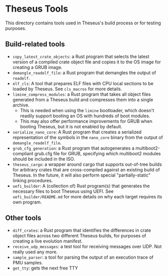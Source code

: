 # Theseus Tools

This directory contains tools used in Theseus's build process or for testing purposes. 

## Build-related tools
* `copy_latest_crate_objects`: a Rust program that selects the latest version of a compiled crate object file and copies it to the OS image for creating a GRUB image. 
* `demangle_readelf_file`: a Rust program that demangles the output of `readelf`.
* `elf_cls`: A tool that prepares ELF files with CPU local sections to be loaded by Theseus. See `cls_macros` for more details.
* `limine_compress_modules`: a Rust program that takes all object files generated from a Theseus build and compresses them into a single archive. 
    * This is needed when using the `limine` bootloader, which doesn't readily support booting an OS with hundreds of boot modules.
    * This may also offer performance improvements for GRUB when booting Theseus, but it is not enabled by default.
* `serialize_nano_core`: A Rust program that creates a serialized representation of the symbols in the `nano_core` binary from the output of `demangle_readelf_file`. 
* `grub_cfg_generation`: a Rust program that autogenerates a multiboot2-compliant grub.cfg file for GRUB, specifying which multiboot2 modules should be included in the ISO.
* `theseus_cargo`: a wrapper around cargo that supports out-of-tree builds for arbitrary crates that are cross-compiled against an existing build of Theseus. In the future, it will also perform special "partially-static" linking procedures.
* `uefi_builder`: A (collection of) Rust program(s) that generates the necessary files to boot Theseus using UEFI. See `uefi_builder/README.md` for more details on why each target requires its own program.

## Other tools
* `diff_crates`: a Rust program that identifies the differences in crate object files across two different Theseus builds, for purposes of creating a live evolution manifest.
* `receive_udp_messages`: a test tool for receiving messages over UDP. Not really used any more. 
* `sample_parser`: a tool for parsing the output of an execution trace of PMU samples.
* `get_tty`: gets the next free TTY
